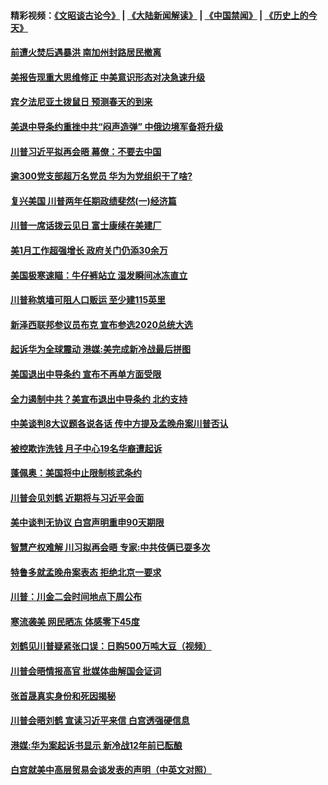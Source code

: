 #### 精彩视频：[《文昭谈古论今》](https://github.com/gfw-breaker/wenzhao/blob/master/README.md?t=02031505) | [《大陆新闻解读》](https://github.com/gfw-breaker/ntdtv-comedy/blob/master/README.md?t=02031505) | [《中国禁闻》](https://github.com/gfw-breaker/ntdtv-news/blob/master/README.md?t=02031505) | [《历史上的今天》](https://github.com/gfw-breaker/today-in-history/blob/master/README.md?t=02031505) 

#### [前遭火焚后遇暴洪 南加州封路居民撤离](../pages/prog203/a102503616.md?t=02031505) 

#### [美报告现重大思维修正 中美意识形态对决急速升级](../pages/prog203/a102503384.md?t=02031505) 

#### [宾夕法尼亚土拨鼠日 预测春天的到来](../pages/prog203/a102503363.md?t=02031505) 

#### [美退中导条约重挫中共“闷声造弹” 中俄边境军备将升级](../pages/prog203/a102503354.md?t=02031505) 

#### [川普习近平拟再会晤 幕僚：不要去中国](../pages/prog203/a102503340.md?t=02031505) 

#### [逾300党支部超万名党员 华为为党组织干了啥?](../pages/prog203/a102503232.md?t=02031505) 

#### [复兴美国 川普两年任期政绩斐然(一)经济篇](../pages/prog203/a102502732.md?t=02031505) 

#### [川普一席话拨云见日 富士康续在美建厂](../pages/prog203/a102502703.md?t=02031505) 

#### [美1月工作超强增长 政府关门仍添30余万](../pages/prog203/a102502535.md?t=02031505) 

#### [美国极寒速瞄：牛仔裤站立  湿发瞬间冰冻直立](../pages/prog203/a102502361.md?t=02031505) 

#### [川普称筑墙可阻人口贩运 至少建115英里](../pages/prog203/a102502503.md?t=02031505) 

#### [新泽西联邦参议员布克 宣布参选2020总统大选](../pages/prog203/a102502488.md?t=02031505) 

#### [起诉华为全球震动 港媒:美完成新冷战最后拼图](../pages/prog203/a102502337.md?t=02031505) 

#### [美国退出中导条约 宣布不再单方面受限](../pages/prog203/a102502339.md?t=02031505) 

#### [全力遏制中共？美宣布退出中导条约 北约支持](../pages/prog203/a102502314.md?t=02031505) 

#### [中美谈判8大议题各说各话 传中方提及孟晚舟案川普否认](../pages/prog203/a102502283.md?t=02031505) 

#### [被控欺诈洗钱 月子中心19名华裔遭起诉](../pages/prog203/a102502293.md?t=02031505) 

#### [蓬佩奥：美国将中止限制核武条约](../pages/prog203/a102502288.md?t=02031505) 

#### [川普会见刘鹤 近期将与习近平会面](../pages/prog203/a102502275.md?t=02031505) 

#### [美中谈判无协议 白宫声明重申90天期限](../pages/prog203/a102502247.md?t=02031505) 

#### [智慧产权难解 川习拟再会晤 专家:中共伎俩已耍多次](../pages/prog203/a102501612.md?t=02031505) 

#### [特鲁多就孟晚舟案表态 拒绝北京一要求](../pages/prog203/a102502107.md?t=02031505) 

#### [川普：川金二会时间地点下周公布](../pages/prog203/a102502017.md?t=02031505) 

#### [寒流袭美 网民晒冻 体感零下45度](../pages/prog203/a102501978.md?t=02031505) 

#### [刘鹤见川普疑紧张口误：日购500万吨大豆（视频）](../pages/prog203/a102501939.md?t=02031505) 

#### [川普会晤情报高官 批媒体曲解国会证词](../pages/prog203/a102501803.md?t=02031505) 

#### [张首晟真实身份和死因揭秘](../pages/prog203/a102501847.md?t=02031505) 

#### [川普会晤刘鹤 宣读习近平来信 白宫透强硬信息](../pages/prog203/a102501801.md?t=02031505) 

#### [港媒:华为案起诉书显示 新冷战12年前已酝酿](../pages/prog203/a102501680.md?t=02031505) 

#### [白宫就美中高层贸易会谈发表的声明（中英文对照）](../pages/prog203/a102501704.md?t=02031505) 

